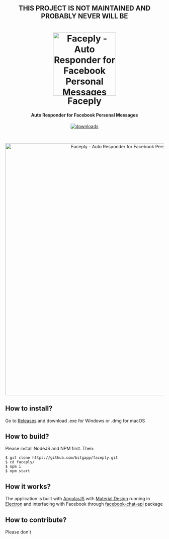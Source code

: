 <h2 align="center">THIS PROJECT IS NOT MAINTAINED AND PROBABLY NEVER WILL BE</h2>
<h1 align="center">
  <img src="https://github.com/bitgapp/Faceply/blob/master/src/img/icon.png?raw=true" alt="Faceply - Auto Responder for Facebook Personal Messages" width="200">
  <br>
  Faceply

</h1>
<h4 align="center">Auto Responder for Facebook Personal Messages</h4>

<p align="center">
  <a href="https://github.com/bitgapp/faceply/releases"><img src="https://img.shields.io/github/downloads/bitgapp/faceply/total.svg" alt="downloads"></a>
</p>

<br>
<p align="center">
    <img src="https://github.com/bitgapp/faceply/blob/master/docs/screenshot.png?raw=true" alt="Faceply - Auto Responder for Facebook Personal Messages" width="800">
</p>

## How to install?
Go to [Releases](https://github.com/bitgapp/Faceply/releases) and download .exe for Windows or .dmg for macOS

## How to build?
Please install NodeJS and NPM first. Then:

```shell
$ git clone https://github.com/bitgapp/faceply.git
$ cd faceply/
$ npm i
$ npm start
```

## How it works?
The application is built with [AngularJS](https://angularjs.org/) with [Material Design](http://material.angularjs.org/) running in [Electron](https://electronjs.org/) and interfacing with Facebook through [facebook-chat-api](https://www.npmjs.com/package/facebook-chat-api) package

## How to contribute?
Please don't

